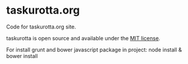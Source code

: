 taskurotta.org
==============

Code for taskurotta.org site.

taskurotta is open source and available under the [MIT license].

[MIT license]: http://opensource.org/licenses/MIT


For install grunt and bower javascript package in project:
node install & bower install

